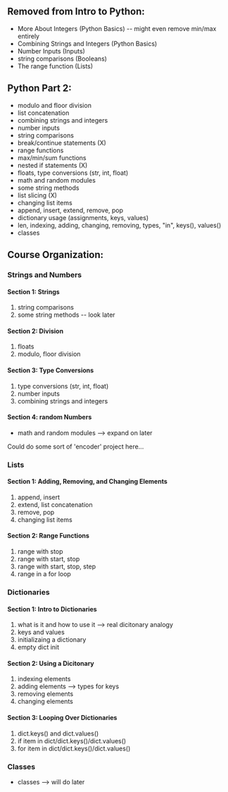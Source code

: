 ## Removed from Intro to Python:
- More About Integers (Python Basics) -- might even remove min/max entirely
- Combining Strings and Integers (Python Basics)
- Number Inputs (Inputs)
- string comparisons (Booleans)
- The range function (Lists)

## Python Part 2:
- modulo and floor division
- list concatenation
- combining strings and integers
- number inputs
- string comparisons
- break/continue statements (X)
- range functions
- max/min/sum functions
- nested if statements (X)
- floats, type conversions (str, int, float)
- math and random modules
- some string methods
- list slicing (X)
- changing list items
- append, insert, extend, remove, pop
- dictionary usage (assignments, keys, values)
- len, indexing, adding, changing, removing, types, "in", keys(), values()
- classes

## Course Organization:


### Strings and Numbers

#### Section 1: Strings
1. string comparisons
2. some string methods -- look later

#### Section 2: Division
1. floats
2. modulo, floor division

#### Section 3: Type Conversions
1. type conversions (str, int, float)
2. number inputs
3. combining strings and integers

#### Section 4: random Numbers
- math and random modules --> expand on later

Could do some sort of 'encoder' project here...


### Lists

#### Section 1: Adding, Removing, and Changing Elements
1. append, insert
2. extend, list concatenation
3. remove, pop
4. changing list items

#### Section 2: Range Functions
1. range with stop
2. range with start, stop
3. range with start, stop, step
4. range in a for loop


### Dictionaries

#### Section 1: Intro to Dictionaries
1. what is it and how to use it --> real dicitonary analogy
2. keys and values
3. initializaing a dictionary
4. empty dict init

#### Section 2: Using a Dicitonary
1. indexing elements
2. adding elements --> types for keys
3. removing elements
4. changing elements

#### Section 3: Looping Over Dictionaries
1. dict.keys() and dict.values()
2. if item in dict/dict.keys()/dict.values()
3. for item in dict/dict.keys()/dict.values()


### Classes
- classes --> will do later